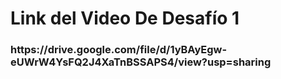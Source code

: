 <h1>Link del Video De Desafío 1</h1>
<h3>https://drive.google.com/file/d/1yBAyEgw-eUWrW4YsFQ2J4XaTnBSSAPS4/view?usp=sharing</h3>
<br>

